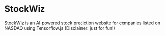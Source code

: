 # StockWiz
StockWiz is an AI-powered stock prediction website for companies listed on NASDAQ using Tensorflow.js (Disclaimer: just for fun!)
